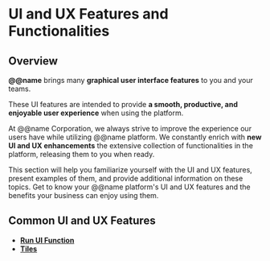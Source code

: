 # UI and UX Features and Functionalities 

## Overview

**@@name** brings many **graphical user interface features** to you and your teams.  

These UI features are intended to provide **a smooth, productive, and enjoyable user experience** when using the platform.  

At @@name Corporation, we always strive to improve the experience our users have while utilizing @@name platform. 
We constantly enrich with **new UI and UX enhancements** the extensive collection of functionalities in the platform, releasing them to you when ready.  

This section will help you familiarize yourself with the UI and UX features, present examples of them, and provide additional information on these topics. 
Get to know your @@name platform's UI and UX features and the benefits your business can enjoy using them.  

## Common UI and UX Features

* **[Run UI Function](run-ui-function.md)**
* **[Tiles](tiles.md)**  
